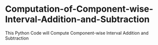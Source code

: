 # Computation-of-Component-wise-Interval-Addition-and-Subtraction
This Python Code will Compute Component-wise Interval Addition and Subtraction
